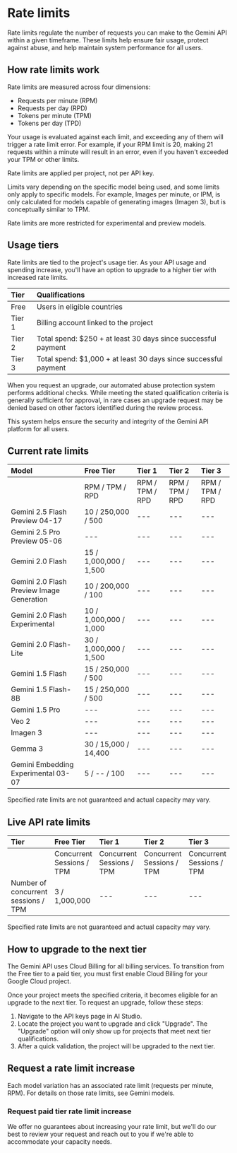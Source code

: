 # Rate limits

Rate limits regulate the number of requests you can make to the Gemini API within a given timeframe. These limits help ensure fair usage, protect against abuse, and help maintain system performance for all users.

## How rate limits work

Rate limits are measured across four dimensions:

* Requests per minute (RPM)
* Requests per day (RPD)
* Tokens per minute (TPM)
* Tokens per day (TPD)

Your usage is evaluated against each limit, and exceeding any of them will trigger a rate limit error. For example, if your RPM limit is 20, making 21 requests within a minute will result in an error, even if you haven't exceeded your TPM or other limits.

Rate limits are applied per project, not per API key.

Limits vary depending on the specific model being used, and some limits only apply to specific models. For example, Images per minute, or IPM, is only calculated for models capable of generating images (Imagen 3), but is conceptually similar to TPM.

Rate limits are more restricted for experimental and preview models.

## Usage tiers

Rate limits are tied to the project's usage tier. As your API usage and spending increase, you'll have an option to upgrade to a higher tier with increased rate limits.

| Tier         | Qualifications                                          |
| :----------- | :------------------------------------------------------ |
| Free         | Users in eligible countries                             |
| Tier 1       | Billing account linked to the project                   |
| Tier 2       | Total spend: $250 + at least 30 days since successful payment |
| Tier 3       | Total spend: $1,000 + at least 30 days since successful payment |

When you request an upgrade, our automated abuse protection system performs additional checks. While meeting the stated qualification criteria is generally sufficient for approval, in rare cases an upgrade request may be denied based on other factors identified during the review process.

This system helps ensure the security and integrity of the Gemini API platform for all users.

## Current rate limits

| Model                            | Free Tier   | Tier 1      | Tier 2      | Tier 3      |
| :------------------------------- | :---------- | :---------- | :---------- | :---------- |
|                                  | RPM / TPM / RPD | RPM / TPM / RPD | RPM / TPM / RPD | RPM / TPM / RPD |
| Gemini 2.5 Flash Preview 04-17   | 10 / 250,000 / 500 | ---         | ---         | ---         |
| Gemini 2.5 Pro Preview 05-06     | ---         | ---         | ---         | ---         |
| Gemini 2.0 Flash                 | 15 / 1,000,000 / 1,500 | ---         | ---         | ---         |
| Gemini 2.0 Flash Preview Image Generation | 10 / 200,000 / 100 | ---         | ---         | ---         |
| Gemini 2.0 Flash Experimental    | 10 / 1,000,000 / 1,000 | ---         | ---         | ---         |
| Gemini 2.0 Flash-Lite            | 30 / 1,000,000 / 1,500 | ---         | ---         | ---         |
| Gemini 1.5 Flash                 | 15 / 250,000 / 500 | ---         | ---         | ---         |
| Gemini 1.5 Flash-8B              | 15 / 250,000 / 500 | ---         | ---         | ---         |
| Gemini 1.5 Pro                   | ---         | ---         | ---         | ---         |
| Veo 2                            | ---         | ---         | ---         | ---         |
| Imagen 3                         | ---         | ---         | ---         | ---         |
| Gemma 3                          | 30 / 15,000 / 14,400 | ---         | ---         | ---         |
| Gemini Embedding Experimental 03-07 | 5 / -- / 100 | ---         | ---         | ---         |

Specified rate limits are not guaranteed and actual capacity may vary.

## Live API rate limits

| Tier               | Free Tier | Tier 1      | Tier 2      | Tier 3      |
| :----------------- | :-------- | :---------- | :---------- | :---------- |
|                    | Concurrent Sessions / TPM | Concurrent Sessions / TPM | Concurrent Sessions / TPM | Concurrent Sessions / TPM |
| Number of concurrent sessions / TPM | 3 / 1,000,000 | ---         | ---         | ---         |

Specified rate limits are not guaranteed and actual capacity may vary.

## How to upgrade to the next tier

The Gemini API uses Cloud Billing for all billing services. To transition from the Free tier to a paid tier, you must first enable Cloud Billing for your Google Cloud project.

Once your project meets the specified criteria, it becomes eligible for an upgrade to the next tier. To request an upgrade, follow these steps:

1.  Navigate to the API keys page in AI Studio.
2.  Locate the project you want to upgrade and click "Upgrade". The "Upgrade" option will only show up for projects that meet next tier qualifications.
3.  After a quick validation, the project will be upgraded to the next tier.

## Request a rate limit increase

Each model variation has an associated rate limit (requests per minute, RPM). For details on those rate limits, see Gemini models.

### Request paid tier rate limit increase

We offer no guarantees about increasing your rate limit, but we'll do our best to review your request and reach out to you if we're able to accommodate your capacity needs.
